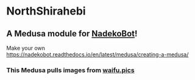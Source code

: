 # NorthShirahebi
## A Medusa module for [NadekoBot](https://gitlab.com/kwoth/nadekobot)!
Make your own https://nadekobot.readthedocs.io/en/latest/medusa/creating-a-medusa/

### This Medusa pulls images from [waifu.pics](https://waifu.pics/)